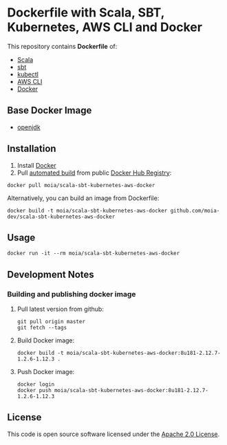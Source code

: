 # Dockerfile with Scala, SBT, Kubernetes, AWS CLI and Docker

This repository contains **Dockerfile** of:
* [Scala](http://www.scala-lang.org)
* [sbt](http://www.scala-sbt.org)
* [kubectl](https://kubernetes.io/docs/reference/kubectl/overview/)
* [AWS CLI](https://aws.amazon.com/cli/)
* [Docker](https://www.docker.com/)

## Base Docker Image ##

* [openjdk](https://hub.docker.com/_/openjdk)

## Installation ##

1. Install [Docker](https://www.docker.com)
2. Pull [automated build](https://registry.hub.docker.com/u/moia/scala-sbt-kubernetes-aws-docker) from public [Docker Hub Registry](https://registry.hub.docker.com):
```
docker pull moia/scala-sbt-kubernetes-aws-docker
```
Alternatively, you can build an image from Dockerfile:
```
docker build -t moia/scala-sbt-kubernetes-aws-docker github.com/moia-dev/scala-sbt-kubernetes-aws-docker
```


## Usage ##

```
docker run -it --rm moia/scala-sbt-kubernetes-aws-docker
```

## Development Notes

### Building and publishing docker image

1. Pull latest version from github:

   ```
   git pull origin master
   git fetch --tags
   ```
2. Build Docker image:

   ```
   docker build -t moia/scala-sbt-kubernetes-aws-docker:8u181-2.12.7-1.2.6-1.12.3 .
   ```
3. Push Docker image:

   ```
   docker login
   docker push moia/scala-sbt-kubernetes-aws-docker:8u181-2.12.7-1.2.6-1.12.3
   ```

## License ##

This code is open source software licensed under the [Apache 2.0 License]("http://www.apache.org/licenses/LICENSE-2.0.html").
